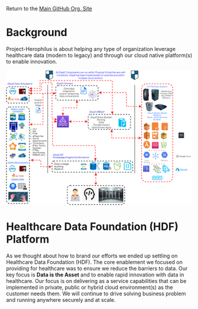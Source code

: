 Return to the <a href="https://github.com/Project-Herophilus" target="_blank">Main GitHub Org. Site</a>

# Background
Project-Herophilus is about helping any type of organization leverage healthcare data (modern to legacy) and through our 
cloud native platform(s) to enable innovation. <br/> 

![Cloud Agnostic](/images/iDaaS-Platform/Implementations-Gen-CloudAgnostic.png)

# Healthcare Data Foundation (HDF) Platform
As we thought about how to brand our efforts we ended up settling on Healthcare Data Foundation (HDF). The core enablement
we focused on providing for healthcare was to ensure we reduce the barriers to data. Our key focus is
<b> Data is the Asset</b> and to enable rapid innovation with data in healthcare. Our focus is on delivering as a 
service capabilities that can be implemented in private, public or hybrid cloud environment(s) as the customer needs them. We will continue to
drive solving business problem and running anywhere securely and at scale.
